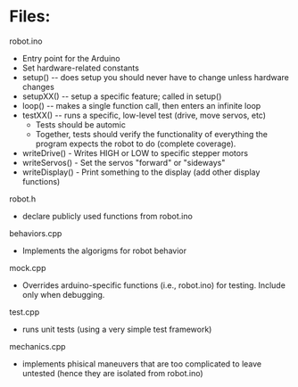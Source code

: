 # Files:

robot.ino
- Entry point for the Arduino
- Set hardware-related constants
- setup() -- does setup you should never have to change unless hardware changes
- setupXX() -- setup a specific feature; called in setup()
- loop() -- makes a single function call, then enters an infinite loop
- testXX() -- runs a specific, low-level test (drive, move servos, etc)
    * Tests should be automic
    * Together, tests should verify the functionality of everything the program
    expects the robot to do (complete coverage).
- writeDrive() - Writes HIGH or LOW to specific stepper motors
- writeServos() - Set the servos "forward" or "sideways"
- writeDisplay() - Print something to the display (add other display functions)

robot.h
- declare publicly used functions from robot.ino

behaviors.cpp
- Implements the algorigms for robot behavior

mock.cpp
- Overrides arduino-specific functions (i.e., robot.ino) for testing. Include only when debugging.

test.cpp
- runs unit tests (using a very simple test framework)

mechanics.cpp
- implements phisical maneuvers that are too complicated to leave untested
(hence they are isolated from robot.ino)
